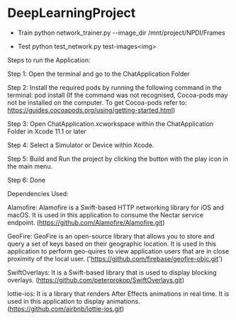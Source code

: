 # DeepLearningProject

- Train
python network_trainer.py --image_dir /mnt/project/NPDI/Frames 

- Test
python test_network.py test-images\<img>

Steps to run the Application:

Step 1: Open the terminal and go to the ChatApplication Folder

Step 2: Install the required pods by running the following command in the terminal: pod install 
(If the command was not recognised, Cocoa-pods may not be installed on the computer. To get Cocoa-pods refer to: https://guides.cocoapods.org/using/getting-started.html)

Step 3: Open ChatApplication.xcworkspace within the ChatApplication Folder in Xcode 11.1 or later

Step 4: Select a Simulator or Device within Xcode.

Step 5: Build and Run the project by clicking the button with the play icon in the main menu.

Step 6: Done

Dependencies Used:

Alamofire: Alamofire is a Swift-based HTTP networking library for iOS and macOS. It is used in this application to consume the Nectar service endpoint. (https://github.com/Alamofire/Alamofire.git)

GeoFire: GeoFire is an open-source library that allows you to store and query a set of keys based on their geographic location. It is used in this application to perform geo-quires to view application users that are in close proximity of the local user. ('https://github.com/firebase/geofire-objc.git')

SwiftOverlays: It is a Swift-based library that is used to display blocking overlays. (https://github.com/peterprokop/SwiftOverlays.git)

lottie-ios: It is a library that renders After Effects animations in real time. It is used in this application to display animations. (https://github.com/airbnb/lottie-ios.git)

